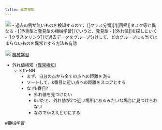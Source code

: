```yaml
---
title: 異常検知
---
```


<img src='https://scrapbox.io/api/pages/blu3mo-public/情報科学の達人/icon' alt='情報科学の達人.icon' height="19.5"/>
- 過去の例が無いものを検知するので、[[クラス分類]]/[[回帰]]タスク等と異なる
    - [[予測型と発見型の機械学習]]でいうと、発見型
- [[外れ値]]を探しにいく
- [[クラスタリング]]で過去データをグループ分けして、どのグループにも当てはまらないものを異常とする方法も有効

<img src='https://scrapbox.io/api/pages/blu3mo-public/情報科学の達人/icon' alt='情報科学の達人.icon' height="19.5"/> [機械学習](%E6%A9%9F%E6%A2%B0%E5%AD%A6%E7%BF%92.md)

* 外れ値検知（[異常検知](%E7%95%B0%E5%B8%B8%E6%A4%9C%E7%9F%A5.md)）
  * k th-NN
    * まず、自分の点から全ての点への距離を測る
    * ソートして、k番目に近い点への距離をスコアとする
    * なぜk番目?
      * 外れ値を見つけたい
      * k=1だと、外れ値が2つ近い場所にあるみたいな場合に見つけられない
      * なのでk=2,3,とかにする

\#機械学習
